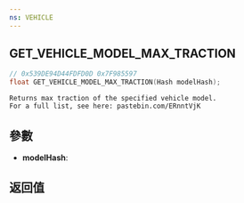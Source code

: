 ```yaml
---
ns: VEHICLE
---
```

## GET_VEHICLE_MODEL_MAX_TRACTION

```c
// 0x539DE94D44FDFD0D 0x7F985597
float GET_VEHICLE_MODEL_MAX_TRACTION(Hash modelHash);
```

```
Returns max traction of the specified vehicle model.  
For a full list, see here: pastebin.com/ERnntVjK  
```

## 參數
* **modelHash**: 

## 返回值
